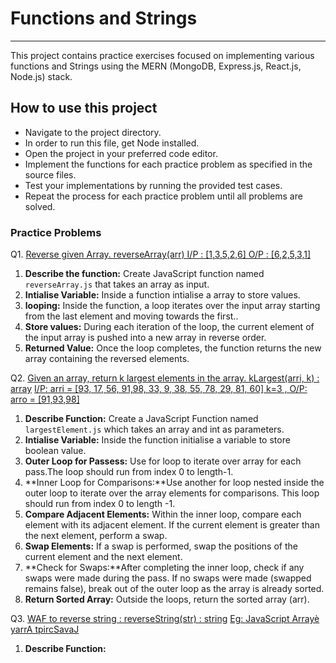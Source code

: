 # Functions and Strings

---

This project contains practice exercises focused on implementing various functions and Strings using the MERN (MongoDB, Express.js, React.js, Node.js) stack.

## How to use this project

- Navigate to the project directory.
- In order to run this file, get Node installed.
- Open the project in your preferred code editor.
- Implement the functions for each practice problem as specified in the source files.
- Test your implementations by running the provided test cases.
- Repeat the process for each practice problem until all problems are solved.

### Practice Problems

Q1. [Reverse given Array. reverseArray(arr)
I/P : [1,3,5,2,6] O/P : [6,2,5,3,1]](#)

1. **Describe the function:** Create JavaScript function named `reverseArray.js` that takes an array as input.
2. **Intialise Variable:** Inside a function intialise a array to store values.
3. **looping:** Inside the function, a loop iterates over the input array starting from the last element and moving towards the first..
4. **Store values:** During each iteration of the loop, the current element of the input array is pushed into a new array in reverse order.
5. **Returned Value:** Once the loop completes, the function returns the new array containing the reversed elements.

Q2. [Given an array, return k largest elements in the array. kLargest(arri, k) : array](#)
[I/P: arri = [93, 17, 56, 91,98, 33, 9, 38, 55, 78, 29, 81, 60] k=3 ,
O/P: arro = [91,93,98]](#)

1. **Describe Function:** Create a JavaScript Function named `largestElement.js` which takes an array and int as parameters.
2. **Intialise Variable:** Inside the function initialise a variable to store boolean value.
3. **Outer Loop for Passess:** Use for loop to iterate over array for each pass.The loop should run from index 0 to length-1.
4. **Inner Loop for Comparisons:**Use another for loop nested inside the outer loop to iterate over the array elements for comparisons. This loop should run from index 0 to length -1.
5. **Compare Adjacent Elements:** Within the inner loop, compare each element with its adjacent element. If the current element is greater than the next element, perform a swap.
6. **Swap Elements:** If a swap is performed, swap the positions of the current element and the next element.
7. **Check for Swaps:**After completing the inner loop, check if any swaps were made during the pass. If no swaps were made (swapped remains false), break out of the outer loop as the array is already sorted.
8. **Return Sorted Array:** Outside the loops, return the sorted array (arr).

Q3. [WAF to reverse string : reverseString(str) : string](#)
[Eg: JavaScript Arrayè yarrA tpircSavaJ ](#)

1. **Describe Function:**
